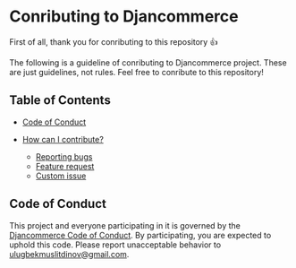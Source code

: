 # Conributing to Djancommerce

First of all, thank you for conributing to this repository :thumbsup:

The following is a guideline of conributing to Djancommerce project. These are just guidelines, not rules. Feel free to conribute to this repository!

## Table of Contents

* [Code of Conduct](https://github.com/UlugbekMuslitdinov/djancommerce/blob/main/CODE_OF_CONDUCT.md)

* [How can I contribute?]()
  
  * [Reporting bugs](https://github.com/UlugbekMuslitdinov/djancommerce/blob/main/.github/ISSUE_TEMPLATE/bug_report.md)
  * [Feature request](https://github.com/UlugbekMuslitdinov/djancommerce/blob/main/.github/ISSUE_TEMPLATE/feature_request.md)
  * [Custom issue](https://github.com/UlugbekMuslitdinov/djancommerce/blob/main/.github/ISSUE_TEMPLATE/custom.md)

## Code of Conduct

This project and everyone participating in it is governed by the [Djancommerce Code of Conduct](https://github.com/UlugbekMuslitdinov/djancommerce/blob/main/CODE_OF_CONDUCT.md). By participating, you are expected to uphold this code. Please report unacceptable behavior to ulugbekmuslitdinov@gmail.com.

